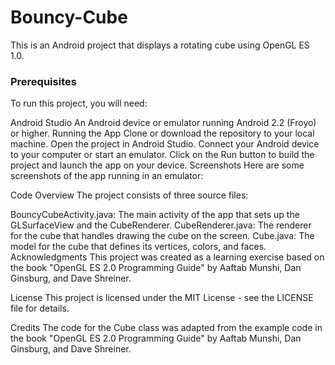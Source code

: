 # **Bouncy-Cube**
This is an Android project that displays a rotating cube using OpenGL ES 1.0.

### Prerequisites
To run this project, you will need:

Android Studio
An Android device or emulator running Android 2.2 (Froyo) or higher.
Running the App
Clone or download the repository to your local machine.
Open the project in Android Studio.
Connect your Android device to your computer or start an emulator.
Click on the Run button to build the project and launch the app on your device.
Screenshots
Here are some screenshots of the app running in an emulator:



Code Overview
The project consists of three source files:

BouncyCubeActivity.java: The main activity of the app that sets up the GLSurfaceView and the CubeRenderer.
CubeRenderer.java: The renderer for the cube that handles drawing the cube on the screen.
Cube.java: The model for the cube that defines its vertices, colors, and faces.
Acknowledgments
This project was created as a learning exercise based on the book "OpenGL ES 2.0 Programming Guide" by Aaftab Munshi, Dan Ginsburg, and Dave Shreiner.

License
This project is licensed under the MIT License - see the LICENSE file for details.

Credits
The code for the Cube class was adapted from the example code in the book "OpenGL ES 2.0 Programming Guide" by Aaftab Munshi, Dan Ginsburg, and Dave Shreiner.
